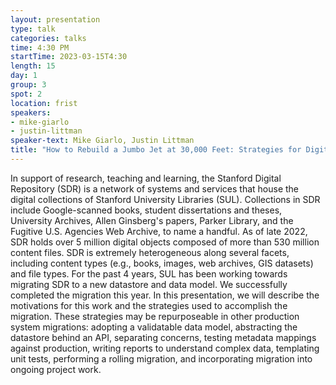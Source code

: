 ```yaml
---
layout: presentation
type: talk
categories: talks
time: 4:30 PM
startTime: 2023-03-15T4:30
length: 15
day: 1
group: 3
spot: 2
location: frist
speakers:
- mike-giarlo
- justin-littman
speaker-text: Mike Giarlo, Justin Littman
title: "How to Rebuild a Jumbo Jet at 30,000 Feet: Strategies for Digital Library Migration"
---
```

In support of research, teaching and learning, the Stanford Digital Repository (SDR) is a network of systems and services that house the digital collections of Stanford University Libraries (SUL). Collections in SDR include Google-scanned books, student dissertations and theses, University Archives, Allen Ginsberg's papers, Parker Library, and the Fugitive U.S. Agencies Web Archive, to name a handful. As of late 2022, SDR holds over 5 million digital objects composed of more than 530 million content files. SDR is extremely heterogeneous along several facets, including content types (e.g., books, images, web archives, GIS datasets) and file types.  For the past 4 years, SUL has been working towards migrating SDR to a new datastore and data model. We successfully completed the migration this year. In this presentation, we will describe the motivations for this work and the strategies used to accomplish the migration. These strategies may be repurposeable in other production system migrations: adopting a validatable data model, abstracting the datastore behind an API, separating concerns, testing metadata mappings against production, writing reports to understand complex data, templating unit tests, performing a rolling migration, and incorporating migration into ongoing project work. 

